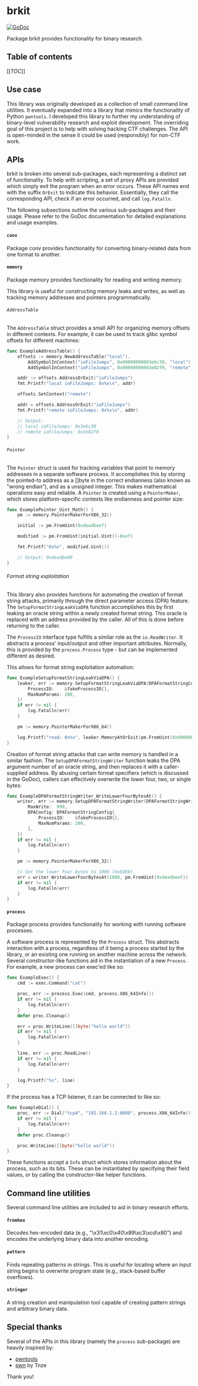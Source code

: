 # brkit

[![GoDoc][godoc-badge]][godoc]

[godoc-badge]: https://pkg.go.dev/badge/gitlab.com/stephen-fox/brkit
[godoc]: https://pkg.go.dev/gitlab.com/stephen-fox/brkit

Package brkit provides functionality for binary research.

## Table of contents
[[_TOC_]]

## Use case
This library was originally developed as a collection of small command line
utilities. It eventually expanded into a library that mimics the functionality
of Python `pwntools`. I developed this library to further my understanding of
binary-level vulnerability research and exploit development. The overriding
goal of this project is to help with solving hacking CTF challenges. The API is
open-minded in the sense it could be used (responsibly) for non-CTF work.

## APIs
brkit is broken into several sub-packages, each representing a distinct set
of functionality. To help with scripting, a set of proxy APIs are provided which
simply exit the program when an error occurs. These API names end with the
suffix `OrExit` to indicate this behavior. Essentially, they call the
corresponding API, check if an error occurred, and call `log.Fatalln`.

The following subsections outline the various sub-packages and their usage.
Please refer to the GoDoc documentation for detailed explanations and
usage examples.

#### `conv`
Package conv provides functionality for converting binary-related data from one
format to another.

#### `memory`
Package memory provides functionality for reading and writing memory.

This library is useful for constructing memory leaks and writes, as well as
tracking memory addresses and pointers programmatically.

###### `AddressTable`
The `AddressTable` struct provides a small API for organizing memory offsets in
different contexts. For example, it can be used to track glibc symbol offsets
for different machines:

```go
func ExampleAddressTable() {
	offsets := memory.NewAddressTable("local").
		AddSymbolInContext("ioFileJumps", 0x00000000003ebc30, "local").
		AddSymbolInContext("ioFileJumps", 0x00000000003e82f0, "remote")

	addr := offsets.AddressOrExit("ioFileJumps")
	fmt.Printf("local ioFileJumps: 0x%x\n", addr)

	offsets.SetContext("remote")

	addr = offsets.AddressOrExit("ioFileJumps")
	fmt.Printf("remote ioFileJumps: 0x%x\n", addr)

	// Output:
	// local ioFileJumps: 0x3ebc30
	// remote ioFileJumps: 0x3e82f0
}
```

###### `Pointer`
The `Pointer` struct is used for tracking variables that point to memory
addresses in a separate software process. It accomplishes this by storing
the pointed-to address as a []byte in the correct endianness (also known as
"wrong endian"), and as a unsigned integer. This makes mathematical operations
easy and reliable. A `Pointer` is created using a `PointerMaker`, which stores
platform-specific contexts like endianness and pointer size:

```go
func ExamplePointer_Uint_Math() {
	pm := memory.PointerMakerForX86_32()

	initial := pm.FromUint(0xdeadbeef)

	modified := pm.FromUint(initial.Uint()-0xef)

	fmt.Printf("0x%x", modified.Uint())

	// Output: 0xdeadbe00
}
```

###### Format string exploitation
This library also provides functions for automating the creation of format
string attacks, primarily through the direct parameter access (DPA) feature.
The `SetupFormatStringLeakViaDPA` function accomplishes this by first leaking
an oracle string within a newly created format string. This oracle is replaced
with an address provided by the caller. All of this is done before returning
to the caller.

The `ProcessIO` interface type fulfills a similar role as the `io.ReadWriter`.
It abstracts a process' input/output and other important attributes. Normally,
this is provided by the `process.Process` type - but can be implemented
different as desired.

This allows for format string exploitation automation:

```go
func ExampleSetupFormatStringLeakViaDPA() {
	leaker, err := memory.SetupFormatStringLeakViaDPA(DPAFormatStringConfig{
		ProcessIO:    &fakeProcessIO{},
		MaxNumParams: 200,
	})
	if err != nil {
		log.Fatalln(err)
	}

	pm := memory.PointerMakerForX86_64()

	log.Printf("read: 0x%x", leaker.MemoryAtOrExit(pm.FromUint(0x00000000deadbeef)))
}
```

Creation of format string attacks that can write memory is handled in a similar
fashion. The `SetupDPAFormatStringWriter` function leaks the DPA argument
number of an oracle string, and then replaces it with a caller-supplied address.
By abusing certain format specifiers (which is discussed in the GoDoc), callers
can effectively overwrite the lower four, two, or single bytes:

```go
func ExampleDPAFormatStringWriter_WriteLowerFourBytesAt() {
	writer, err := memory.SetupDPAFormatStringWriter(DPAFormatStringWriterConfig{
		MaxWrite:  999,
		DPAConfig: DPAFormatStringConfig{
			ProcessIO:    &fakeProcessIO{},
			MaxNumParams: 200,
		},
	})
	if err != nil {
		log.Fatalln(err)
	}

	pm := memory.PointerMakerForX86_32()

	// Set the lower four bytes to 1000 (0x03E8).
	err = writer.WriteLowerFourBytesAt(1000, pm.FromUint(0xdeadbeef))
	if err != nil {
		log.Fatalln(err)
	}
}
```

#### `process`
Package process provides functionality for working with running
software processes.

A software process is represented by the `Process` struct. This abstracts
interaction with a process, regardless of it being a process started by the
library, or an existing one running on another machine across the network.
Several constructor-like functions aid in the instantiation of a new `Process`.
For example, a new process can exec'ed like so:

```go
func ExampleExec() {
	cmd := exec.Command("cat")

	proc, err := process.Exec(cmd, process.X86_64Info())
	if err != nil {
		log.Fatalln(err)
	}
	defer proc.Cleanup()

	err = proc.WriteLine([]byte("hello world"))
	if err != nil {
		log.Fatalln(err)
	}

	line, err := proc.ReadLine()
	if err != nil {
		log.Fatalln(err)
	}

	log.Printf("%s", line)
}
```

If the process has a TCP listener, it can be connected to like so:

```go
func ExampleDial() {
	proc, err := Dial("tcp4", "192.168.1.2:8080", process.X86_64Info())
	if err != nil {
		log.Fatalln(err)
	}
	defer proc.Cleanup()

	proc.WriteLine([]byte("hello world"))
}
```

These functions accept a `Info` struct which stores information about the
process, such as its bits. These can be instantiated by specifying their field
values, or by calling the constructor-like helper functions.

## Command line utilities
Several command line utilities are included to aid in binary research efforts.

#### `fromhex`
Decodes hex-encoded data (e.g., "\x31\xc0\x40\x89\xc3\xcd\x80") and encodes
the underlying binary data into another encoding.

#### `pattern`
Finds repeating patterns in strings. This is useful for locating
where an input string begins to overwrite program state (e.g., stack-based
buffer overflows).

#### `stringer`
A string creation and manipulation tool capable of creating pattern strings and
arbitrary binary data.

## Special thanks
Several of the APIs in this library (namely the `process` sub-package) are
heavily inspired by:

- [pwntools](https://github.com/Gallopsled/pwntools)
- [pwn](https://github.com/Tnze/pwn) by Tnze

Thank you!
